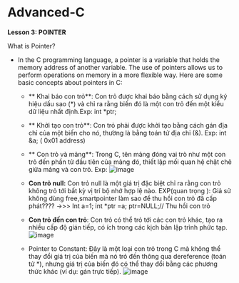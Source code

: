 # Advanced-C
**Lesson 3: POINTER**

What is Pointer?
- In the C programming language, a pointer is a variable that holds the memory address of another variable. The use of pointers allows us to perform operations on memory in a more flexible way. Here are some basic concepts about pointers in C:
  + ** Khai báo con trỏ**: Con trỏ được khai báo bằng cách sử dụng ký hiệu dấu sao (*) và chỉ ra rằng biến đó là một con trỏ đến một kiểu dữ liệu nhất định.Exp: int *ptr;
  + ** Khởi tạo con trỏ**: Con trỏ phải được khởi tạo bằng cách gán địa chỉ của một biến cho nó, thường là bằng toán tử địa chỉ (&). Exp: int &a; ( 0x01 address)
  + ** Con trỏ và mảng**: Trong C, tên mảng đóng vai trò như một con trỏ đến phần tử đầu tiên của mảng đó, thiết lập mối quan hệ chặt chẽ giữa mảng và con trỏ.
    Exp:
 ![image](https://github.com/user-attachments/assets/443fbf09-0e1e-4917-aa28-361cff156d48)


  +  **Con trỏ null:** Con trỏ null là một giá trị đặc biệt chỉ ra rằng con trỏ không trỏ tới bất kỳ vị trí bộ nhớ hợp lệ nào.
    EXP(quan trọng ): Giả sử không dùng free,smartpointer làm sao để thu hồi con trỏ đã cấp phát???? ->>> Int a=1;
                                                                                                          int *ptr =a;
                                                                                                          ptr=NULL;// Thu hồi con trỏ
  + **Con trỏ đến con trỏ**: Con trỏ có thể trỏ tới các con trỏ khác, tạo ra nhiều cấp độ gián tiếp, có ích trong các kịch bản lập trình phức tạp.
  ![image](https://github.com/user-attachments/assets/e0f86989-94ae-4f03-9e79-6367971c52f5)

  + Pointer to Constant: Đây là một loại con trỏ trong C mà không thể thay đổi giá trị của biến mà nó trỏ đến thông qua dereference (toán tử *), nhưng giá trị của biến đó có thể thay đổi bằng các phương thức khác (ví dụ: gán trực tiếp).
![image](https://github.com/user-attachments/assets/c5cfa98c-f73a-404a-b8f2-1d31fa460daa)



      
                                                                                                          
